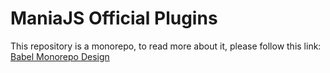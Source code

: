 # ManiaJS Official Plugins

This repository is a monorepo, to read more about it, please follow this link: [Babel Monorepo Design](https://github.com/babel/babel/blob/master/doc/design/monorepo.md)
